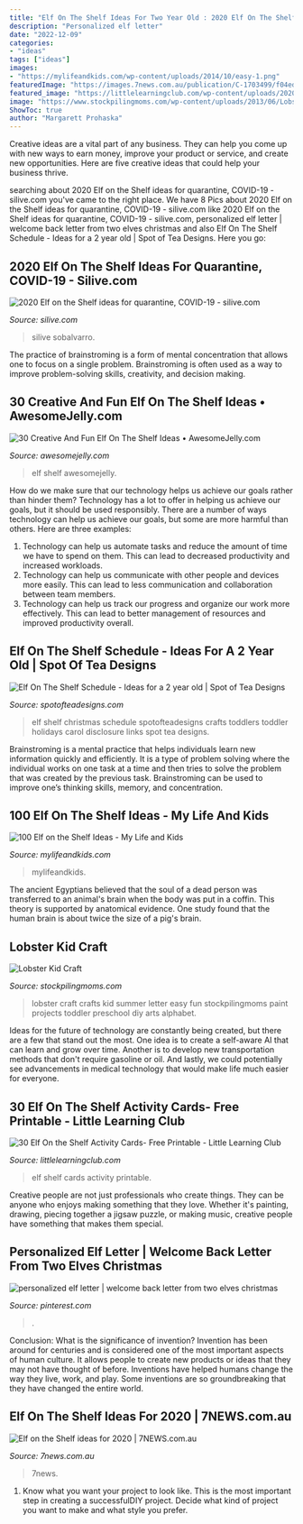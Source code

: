 ```yaml
---
title: "Elf On The Shelf Ideas For Two Year Old : 2020 Elf On The Shelf Ideas For Quarantine, Covid-19"
description: "Personalized elf letter"
date: "2022-12-09"
categories:
- "ideas"
tags: ["ideas"]
images:
- "https://mylifeandkids.com/wp-content/uploads/2014/10/easy-1.png"
featuredImage: "https://images.7news.com.au/publication/C-1703499/f04ed060200de001cf5b98034e3aa697b851975a-16x9-x0y69w552h311.png?imwidth=650&amp;impolicy=sevennews_v2"
featured_image: "https://littlelearningclub.com/wp-content/uploads/2020/11/7-683x1024.png"
image: "https://www.stockpilingmoms.com/wp-content/uploads/2013/06/Lobster-Kid-Craft2.jpg"
ShowToc: true
author: "Margarett Prohaska"
---
```



Creative ideas are a vital part of any business. They can help you come up with new ways to earn money, improve your product or service, and create new opportunities. Here are five creative ideas that could help your business thrive.

	

		
searching about 2020 Elf on the Shelf ideas for quarantine, COVID-19 - silive.com you've came to the right place. We have 8 Pics about 2020 Elf on the Shelf ideas for quarantine, COVID-19 - silive.com like 2020 Elf on the Shelf ideas for quarantine, COVID-19 - silive.com, personalized elf letter | welcome back letter from two elves christmas and also Elf On The Shelf Schedule - Ideas for a 2 year old | Spot of Tea Designs. Here you go:
		
    
## 2020 Elf On The Shelf Ideas For Quarantine, COVID-19 - Silive.com

<img loading=lazy src="https://www.silive.com/resizer/h-A-AYc9xaehZ4CQg1p7g5TyRvk=/1280x0/smart/cloudfront-us-east-1.images.arcpublishing.com/advancelocal/DU2NXF5HLRBKDFLXCIZRGLSFIE.jpg" onerror="this.onerror=null;this.src='https://tse2.mm.bing.net/th?id=OIP.iNL-xZzRNjJq4u4Sm2rmogHaJy&amp;pid=15.1';" alt="2020 Elf on the Shelf ideas for quarantine, COVID-19 - silive.com">

_Source: silive.com_

>silive sobalvarro. 

	

The practice of brainstroming is a form of mental concentration that allows one to focus on a single problem. Brainstroming is often used as a way to improve problem-solving skills, creativity, and decision making.

    
## 30 Creative And Fun Elf On The Shelf Ideas • AwesomeJelly.com

<img loading=lazy src="https://awesomejelly.com/wp-content/uploads/2016/11/elf-feat.jpg" onerror="this.onerror=null;this.src='https://tse3.mm.bing.net/th?id=OIP.R8OWKzEfKt0uHb7H8E0qLgHaEK&amp;pid=15.1';" alt="30 Creative And Fun Elf On The Shelf Ideas • AwesomeJelly.com">

_Source: awesomejelly.com_

>elf shelf awesomejelly. 

	

How do we make sure that our technology helps us achieve our goals rather than hinder them?
Technology has a lot to offer in helping us achieve our goals, but it should be used responsibly. There are a number of ways technology can help us achieve our goals, but some are more harmful than others. Here are three examples: 
1. Technology can help us automate tasks and reduce the amount of time we have to spend on them. This can lead to decreased productivity and increased workloads. 
2. Technology can help us communicate with other people and devices more easily. This can lead to less communication and collaboration between team members. 
3. Technology can help us track our progress and organize our work more effectively. This can lead to better management of resources and improved productivity overall.

    
## Elf On The Shelf Schedule - Ideas For A 2 Year Old | Spot Of Tea Designs

<img loading=lazy src="https://spotofteadesigns.com/wp-content/uploads/2016/04/Elf-On-The_shelf-2-Year-Old.jpg" onerror="this.onerror=null;this.src='https://tse2.mm.bing.net/th?id=OIP.u0CiebSYTBk767LVlshaPQHaQq&amp;pid=15.1';" alt="Elf On The Shelf Schedule - Ideas for a 2 year old | Spot of Tea Designs">

_Source: spotofteadesigns.com_

>elf shelf christmas schedule spotofteadesigns crafts toddlers toddler holidays carol disclosure links spot tea designs. 

	

Brainstroming is a mental practice that helps individuals learn new information quickly and efficiently. It is a type of problem solving where the individual works on one task at a time and then tries to solve the problem that was created by the previous task. Brainstroming can be used to improve one’s thinking skills, memory, and concentration.

    
## 100 Elf On The Shelf Ideas - My Life And Kids

<img loading=lazy src="https://mylifeandkids.com/wp-content/uploads/2014/10/easy-1.png" onerror="this.onerror=null;this.src='https://tse4.mm.bing.net/th?id=OIP.j9Lthn7yLBEb2zQJHLZdOwHaKQ&amp;pid=15.1';" alt="100 Elf on the Shelf Ideas - My Life and Kids">

_Source: mylifeandkids.com_

>mylifeandkids. 

	

The ancient Egyptians believed that the soul of a dead person was transferred to an animal's brain when the body was put in a coffin. This theory is supported by anatomical evidence. One study found that the human brain is about twice the size of a pig's brain.

    
## Lobster Kid Craft

<img loading=lazy src="https://www.stockpilingmoms.com/wp-content/uploads/2013/06/Lobster-Kid-Craft2.jpg" onerror="this.onerror=null;this.src='https://tse1.mm.bing.net/th?id=OIP.VtoJ74eWN7jwOlLQwrNhsQAAAA&amp;pid=15.1';" alt="Lobster Kid Craft">

_Source: stockpilingmoms.com_

>lobster craft crafts kid summer letter easy fun stockpilingmoms paint projects toddler preschool diy arts alphabet. 

	

Ideas for the future of technology are constantly being created, but there are a few that stand out the most. One idea is to create a self-aware AI that can learn and grow over time. Another is to develop new transportation methods that don't require gasoline or oil. And lastly, we could potentially see advancements in medical technology that would make life much easier for everyone.

    
## 30 Elf On The Shelf Activity Cards- Free Printable - Little Learning Club

<img loading=lazy src="https://littlelearningclub.com/wp-content/uploads/2020/11/7-683x1024.png" onerror="this.onerror=null;this.src='https://tse1.mm.bing.net/th?id=OIP.d0-Al1i1c2PQpZVqz0Q0sQHaLG&amp;pid=15.1';" alt="30 Elf On the Shelf Activity Cards- Free Printable - Little Learning Club">

_Source: littlelearningclub.com_

>elf shelf cards activity printable. 

	

Creative people are not just professionals who create things. They can be anyone who enjoys making something that they love. Whether it's painting, drawing, piecing together a jigsaw puzzle, or making music, creative people have something that makes them special.

    
## Personalized Elf Letter | Welcome Back Letter From Two Elves Christmas

<img loading=lazy src="https://i.pinimg.com/originals/c9/8b/65/c98b6519e66e605553d712923ff595d9.jpg" onerror="this.onerror=null;this.src='https://tse4.mm.bing.net/th?id=OIP.bXXh6yJLGNba89dK6vtEGAHaHa&amp;pid=15.1';" alt="personalized elf letter | welcome back letter from two elves christmas">

_Source: pinterest.com_

>. 

	

Conclusion: What is the significance of invention?
Invention has been around for centuries and is considered one of the most important aspects of human culture. It allows people to create new products or ideas that they may not have thought of before. Inventions have helped humans change the way they live, work, and play. Some inventions are so groundbreaking that they have changed the entire world.

    
## Elf On The Shelf Ideas For 2020 | 7NEWS.com.au

<img loading=lazy src="https://images.7news.com.au/publication/C-1703499/f04ed060200de001cf5b98034e3aa697b851975a-16x9-x0y69w552h311.png?imwidth=650&amp;impolicy=sevennews_v2" onerror="this.onerror=null;this.src='https://tse4.mm.bing.net/th?id=OIP.C_pnOSLGiz_F2YRT6VIBLQHaEL&amp;pid=15.1';" alt="Elf on the Shelf ideas for 2020 | 7NEWS.com.au">

_Source: 7news.com.au_

>7news. 

	

1. Know what you want your project to look like. This is the most important step in creating a successfulDIY project. Decide what kind of project you want to make and what style you prefer.

